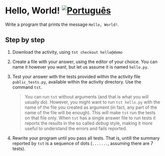 # Hello, World! [![Português](https://github.com/daltonserey/FlagKit/raw/master/Assets/PNG/BR.png)](hello_pt.md)

Write a program that prints the message `Hello, World!`.

## Step by step

1. Download the activity, using `tst checkout hello@demo`

2. Create a file with your answer, using the editor of your
   choice. You can name it however you want, but let us assume it
   is named `hello.py`.

3. Test your answer with the tests provided within the activity
file `public_tests.py`, available within the activity directory.
Use the command `tst`.

   > You can run `tst` without arguments (and that is what you
   > will usually do). However, you might want to run `tst
   > hello.py` with the name of the file you created as argument
   > (in fact, any part of the name of the file will be enough).
   > This will make `tst` run the tests on that file only. When
   > `tst` has a single answer file to run tests it reports the
   > results in the so called _debug_ style, making it more
   > useful to understand the errors and fails reported.

4. Rewrite your program until you pass all tests. That is, untill
the summary reported by `tst` is a sequence of dots (`.......`,
assuming there are 7 tests).
